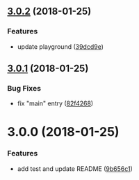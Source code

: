 <a name="3.0.2"></a>
## [3.0.2](https://github.com/ULIVZ/parse7/compare/v3.0.1...v3.0.2) (2018-01-25)


### Features

* update playground ([39dcd9e](https://github.com/ULIVZ/parse7/commit/39dcd9e))



<a name="3.0.1"></a>
## [3.0.1](https://github.com/ULIVZ/parse7/compare/v3.0.0...v3.0.1) (2018-01-25)


### Bug Fixes

* fix "main" entry ([82f4268](https://github.com/ULIVZ/parse7/commit/82f4268))



<a name="3.0.0"></a>
# 3.0.0 (2018-01-25)


### Features

* add test and update README ([9b656c1](https://github.com/ULIVZ/parse7/commit/9b656c1))



